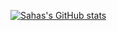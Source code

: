 [![Sahas's GitHub stats](https://github-readme-stats.vercel.app/api?username=sahasramesh)](https://github.com/sahasramesh/github-readme-stats)
